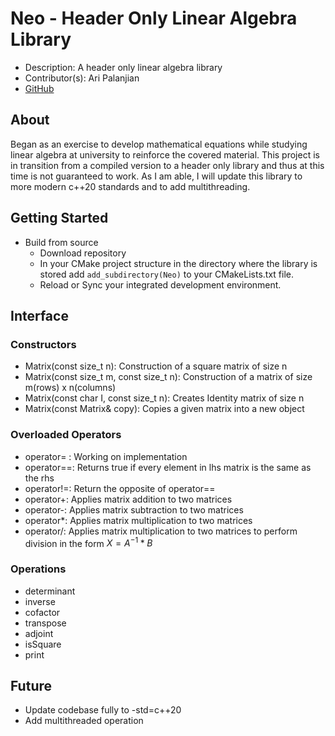 # Neo - Header Only Linear Algebra Library
- Description: A header only linear algebra library
- Contributor(s): Ari Palanjian
- [GitHub](https://github.com/aripalanjian/PLs-Proj-2.git)
## About
Began as an exercise to develop mathematical equations while studying linear algebra at university to reinforce
the covered material. This project is in transition from a compiled version to a header only library and thus at this time 
is not guaranteed to work. As I am able, I will update this library to more modern c++20 standards and to add multithreading.
## Getting Started
- Build from source
  - Download repository
  - In your CMake project structure in the directory where the library is stored add 
  ```add_subdirectory(Neo)``` to your CMakeLists.txt file.
  - Reload or Sync your integrated development environment.
## Interface
### Constructors
 - Matrix(const size_t n):                 Construction of a square matrix of size n
 - Matrix(const size_t m, const size_t n): Construction of a matrix of size m(rows) x n(columns)
 - Matrix(const char I, const size_t n):   Creates Identity matrix of size n
 - Matrix(const Matrix& copy):             Copies a given matrix into a new object

### Overloaded Operators
- operator= : Working on implementation 
- operator==: Returns true if every element in lhs matrix is the same as the rhs
- operator!=: Return the opposite of operator==
- operator\+: Applies matrix addition to two matrices
- operator\-: Applies matrix subtraction to two matrices
- operator\*: Applies matrix multiplication to two matrices
- operator\/: Applies matrix multiplication to two matrices to perform division in the form $X = A^{-1} * B$

### Operations
- determinant
- inverse
- cofactor
- transpose
- adjoint
- isSquare
- print

## Future
- Update codebase fully to -std=c++20
- Add multithreaded operation
